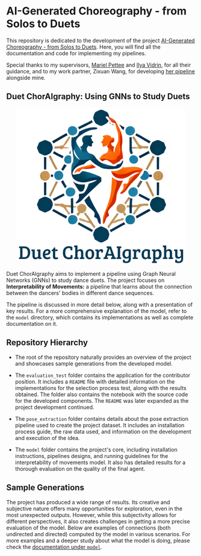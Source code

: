 # AI-Generated Choreography - from Solos to Duets

This repository is dedicated to the development of the project [AI-Generated Choreography - from Solos to Duets](https://humanai.foundation/gsoc/2024/proposal_ChoreoAI1.html). Here, you will find all the documentation and code for implementing my pipelines.

Special thanks to my supervisors, [Mariel Pettee](https://marielpettee.com/) and [Ilya Vidrin](https://www.ilyavidrin.com/), for all their guidance, and to my work partner, Zixuan Wang, for developing [her pipeline](https://github.com/wang-zixuan/AI-Choreo-Duets/tree/main) alongside mine.

## Duet ChorAIgraphy: Using GNNs to Study Duets

<div align="center">
    <img src="https://github.com/Luizerko/ai_choreo/blob/master/assets/duet_choraigraphy_logo.png", width="450">
</div>

Duet ChorAIgraphy aims to implement a pipeline using Graph Neural Networks (GNNs) to study dance duets. The project focuses on **Interpretability of Movements:** a pipeline that learns about the connection between the dancers' bodies in different dance sequences.

<!-- 2. **Generation of New Sequences:** A pipeline that uses these learned connections to generate new dance sequences. -->

The pipeline is discussed in more detail below, along with a presentation of key results. For a more comprehensive explanation of the model, refer to the `model` directory, which contains its implementations as well as complete documentation on it.

## Repository Hierarchy

- The root of the repository naturally provides an overview of the project and showcases sample generations from the developed model.

- The `evaluation_test` folder contains the application for the contributor position. It includes a `README` file with detailed information on the implementations for the selection process test, along with the results obtained. The folder also contains the notebook with the source code for the developed components. The `README` was later expanded as the project development continued.

- The `pose_extraction` folder contains details about the pose extraction pipeline used to create the project dataset. It includes an installation process guide, the raw data used, and information on the development and execution of the idea.

- The `model` folder contains the project's core, including installation instructions, pipelines designs, and running guidelines for the interpretability of movements model. It also has detailed results for a thorough evaluation on the quality of the final agent.

## Sample Generations

The project has produced a wide range of results. Its creative and subjective nature offers many opportunities for exploration, even in the most unexpected outputs. However, while this subjectivity allows for different perspectives, it also creates challenges in getting a more precise evaluation of the model. Below are examples of connections (both undirected and directed) computed by the model in various scenarios. For more examples and a deeper study about what the model is doing, please check the [documentation under `model`](https://github.com/Luizerko/ai_choreo/blob/master/models/README.md).

